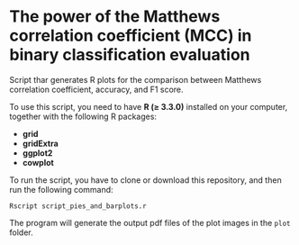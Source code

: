 # The power of the Matthews correlation coefficient (MCC) in binary classification evaluation
Script thar generates R plots for the comparison between Matthews correlation coefficient, accuracy, and F1 score.

To use this script, you need to have **R (≥ 3.3.0)** installed on your computer, together with the following R packages:
* **grid**
* **gridExtra**
* **ggplot2**
* **cowplot**

To run the script, you have to clone or download this repository, and then run the following command:

`Rscript script_pies_and_barplots.r`

The program will generate the output pdf files of the plot images in the `plot` folder.